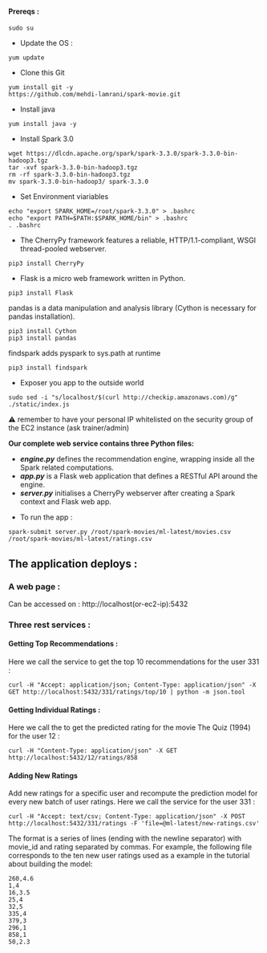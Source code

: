 
#### Prereqs :

```console
sudo su
```

- Update the OS :

```console
yum update
```

- Clone this Git

```console
yum install git -y
https://github.com/mehdi-lamrani/spark-movie.git
```

- Install java

```console
yum install java -y
```

- Install Spark 3.0

```console
wget https://dlcdn.apache.org/spark/spark-3.3.0/spark-3.3.0-bin-hadoop3.tgz
tar -xvf spark-3.3.0-bin-hadoop3.tgz 
rm -rf spark-3.3.0-bin-hadoop3.tgz 
mv spark-3.3.0-bin-hadoop3/ spark-3.3.0
```

- Set Environment viariables
```console
echo "export SPARK_HOME=/root/spark-3.3.0" > .bashrc
echo "export PATH=$PATH:$SPARK_HOME/bin" > .bashrc
. .bashrc
```

- The CherryPy framework features a reliable, HTTP/1.1-compliant, WSGI thread-pooled webserver.

```console
pip3 install CherryPy
```

- Flask is a micro web framework written in Python.

```console
pip3 install Flask
```

pandas is a data manipulation and analysis library (Cython is necessary for pandas installation).

```console
pip3 install Cython
pip3 install pandas
```

findspark adds pyspark to sys.path at runtime
```console
pip3 install findspark
```

- Exposer you app to the outside world 
```console
sudo sed -i "s/localhost/$(curl http://checkip.amazonaws.com)/g" ./static/index.js
```
:warning: remember to have your personal IP whitelisted on the security group of the EC2 instance (ask trainer/admin)

**Our complete web service contains three Python files:**
* ***engine.py*** defines the recommendation engine, wrapping inside all the Spark related computations.
* ***app.py*** is a Flask web application that defines a RESTful API around the engine.
* ***server.py*** initialises a CherryPy webserver after creating a Spark context and Flask web app.



- To run the app :
```console
spark-submit server.py /root/spark-movies/ml-latest/movies.csv /root/spark-movies/ml-latest/ratings.csv
```
## The application deploys :

### A web page :

Can be accessed on : http://localhost(or-ec2-ip):5432

### Three rest services :

#### Getting Top Recommendations :

Here we call the service to get the top 10 recommendations for the user 331 :
```console
curl -H "Accept: application/json; Content-Type: application/json" -X GET http://localhost:5432/331/ratings/top/10 | python -m json.tool
```

#### Getting Individual Ratings :

Here we call the to get the predicted rating for the movie The Quiz (1994) for the user 12 :
```console
curl -H "Content-Type: application/json" -X GET http://localhost:5432/12/ratings/858
```

#### Adding New Ratings

Add new ratings for a specific user and recompute the prediction model for every new batch of user ratings.
Here we call the service for the user 331 :
```console
curl -H "Accept: text/csv; Content-Type: application/json" -X POST http://localhost:5432/331/ratings -F 'file=@ml-latest/new-ratings.csv'
```

The format is a series of lines (ending with the newline separator) with movie_id and rating separated by commas. For example, the following file corresponds to the ten new user ratings used as a example in the tutorial about building the model:
```csv
260,4.6  
1,4
16,3.5  
25,4  
32,5 
335,4
379,3
296,1
858,1
50,2.3
```

